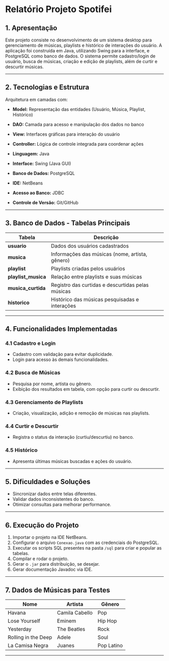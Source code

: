# Relatório Projeto Spotifei

## 1. Apresentação

Este projeto consiste no desenvolvimento de um sistema desktop para gerenciamento de músicas, playlists e histórico de interações do usuário. A aplicação foi construída em Java, utilizando Swing para a interface, e PostgreSQL como banco de dados. O sistema permite cadastro/login de usuário, busca de músicas, criação e edição de playlists, além de curtir e descurtir músicas.

---

## 2. Tecnologias e Estrutura


Arquitetura em camadas com:  
- **Model:** Representação das entidades (Usuário, Música, Playlist, Histórico)  
- **DAO:** Camada para acesso e manipulação dos dados no banco  
- **View:** Interfaces gráficas para interação do usuário  
- **Controller:** Lógica de controle integrada para coordenar ações  

- **Linguagem:** Java  
- **Interface:** Swing (Java GUI)  
- **Banco de Dados:** PostgreSQL  
- **IDE:** NetBeans  
- **Acesso ao Banco:** JDBC  
- **Controle de Versão:** Git/GitHub  


---

## 3. Banco de Dados - Tabelas Principais

| Tabela            | Descrição                                          |
|-------------------|---------------------------------------------------|
| **usuario**       | Dados dos usuários cadastrados                     |
| **musica**        | Informações das músicas (nome, artista, gênero)   |
| **playlist**      | Playlists criadas pelos usuários                    |
| **playlist_musica** | Relação entre playlists e suas músicas            |
| **musica_curtida** | Registro das curtidas e descurtidas pelas músicas |
| **historico**     | Histórico das músicas pesquisadas e interações     |

---

## 4. Funcionalidades Implementadas

### 4.1 Cadastro e Login  
- Cadastro com validação para evitar duplicidade.  
- Login para acesso às demais funcionalidades.  

### 4.2 Busca de Músicas  
- Pesquisa por nome, artista ou gênero.  
- Exibição dos resultados em tabela, com opção para curtir ou descurtir.  

### 4.3 Gerenciamento de Playlists  
- Criação, visualização, adição e remoção de músicas nas playlists.  

### 4.4 Curtir e Descurtir  
- Registra o status da interação (curtiu/descurtiu) no banco.  

### 4.5 Histórico  
- Apresenta últimas músicas buscadas e ações do usuário.  

---

## 5. Dificuldades e Soluções

- Sincronizar dados entre telas diferentes.  
- Validar dados inconsistentes do banco.  
- Otimizar consultas para melhorar performance.  
---

## 6. Execução do Projeto

1. Importar o projeto na IDE NetBeans.  
2. Configurar o arquivo `Conexao.java` com as credenciais do PostgreSQL.  
3. Executar os scripts SQL presentes na pasta `/sql` para criar e popular as tabelas.  
4. Compilar e rodar o projeto.  
5. Gerar o `.jar` para distribuição, se desejar.  
6. Gerar documentação Javadoc via IDE.  

---

## 7. Dados de Músicas para Testes

| Nome               | Artista         | Gênero       |
|--------------------|-----------------|--------------|
| Havana             | Camila Cabello  | Pop          |
| Lose Yourself      | Eminem          | Hip Hop      |
| Yesterday          | The Beatles     | Rock         |
| Rolling in the Deep| Adele           | Soul         |
| La Camisa Negra    | Juanes          | Pop Latino   |

---
